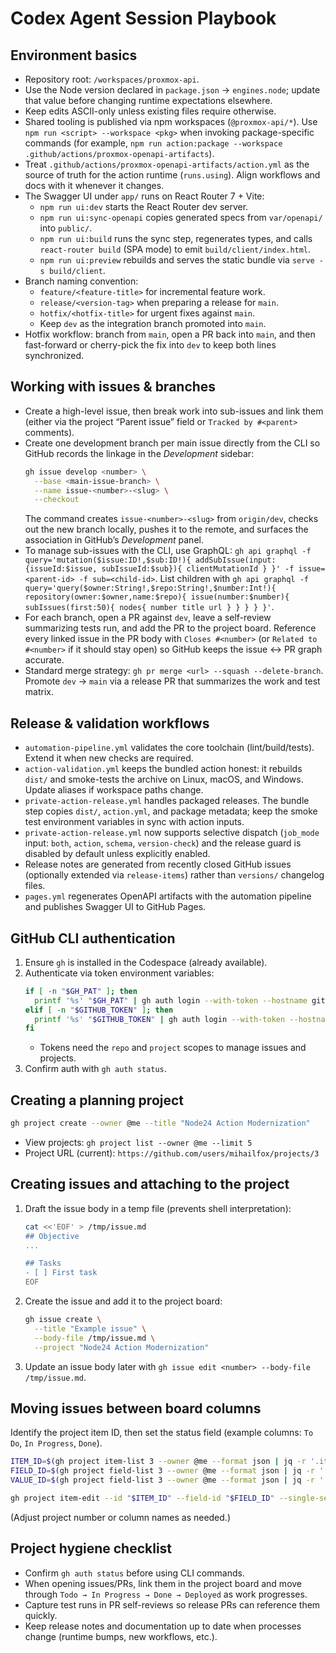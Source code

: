 # Codex Agent Session Playbook

## Environment basics
- Repository root: `/workspaces/proxmox-api`.
- Use the Node version declared in `package.json` → `engines.node`; update that value before changing runtime expectations elsewhere.
- Keep edits ASCII-only unless existing files require otherwise.
- Shared tooling is published via npm workspaces (`@proxmox-api/*`). Use `npm run <script> --workspace <pkg>` when invoking package-specific commands (for example, `npm run action:package --workspace .github/actions/proxmox-openapi-artifacts`).
- Treat `.github/actions/proxmox-openapi-artifacts/action.yml` as the source of truth for the action runtime (`runs.using`). Align workflows and docs with it whenever it changes.
- The Swagger UI under `app/` runs on React Router 7 + Vite:
  - `npm run ui:dev` starts the React Router dev server.
  - `npm run ui:sync-openapi` copies generated specs from `var/openapi/` into `public/`.
  - `npm run ui:build` runs the sync step, regenerates types, and calls `react-router build` (SPA mode) to emit `build/client/index.html`.
  - `npm run ui:preview` rebuilds and serves the static bundle via `serve -s build/client`.
- Branch naming convention:
  - `feature/<feature-title>` for incremental feature work.
  - `release/<version-tag>` when preparing a release for `main`.
  - `hotfix/<hotfix-title>` for urgent fixes against `main`.
  - Keep `dev` as the integration branch promoted into `main`.
- Hotfix workflow: branch from `main`, open a PR back into `main`, and then fast-forward or cherry-pick the fix into `dev` to keep both lines synchronized.

## Working with issues & branches
- Create a high-level issue, then break work into sub-issues and link them (either via the project “Parent issue” field or `Tracked by #<parent>` comments).
- Create one development branch per main issue directly from the CLI so GitHub records the linkage in the *Development* sidebar:
  ```bash
  gh issue develop <number> \
    --base <main-issue-branch> \
    --name issue-<number>-<slug> \
    --checkout
  ```
  The command creates `issue-<number>-<slug>` from `origin/dev`, checks out the new branch locally, pushes it to the remote, and surfaces the association in GitHub’s *Development* panel.
- To manage sub-issues with the CLI, use GraphQL: `gh api graphql -f query='mutation($issue:ID!,$sub:ID!){ addSubIssue(input:{issueId:$issue, subIssueId:$sub}){ clientMutationId } }' -f issue=<parent-id> -f sub=<child-id>`. List children with `gh api graphql -f query='query($owner:String!,$repo:String!,$number:Int!){ repository(owner:$owner,name:$repo){ issue(number:$number){ subIssues(first:50){ nodes{ number title url } } } } }'`.
- For each branch, open a PR against `dev`, leave a self-review summarizing tests run, and add the PR to the project board. Reference every linked issue in the PR body with `Closes #<number>` (or `Related to #<number>` if it should stay open) so GitHub keeps the issue ↔️ PR graph accurate.
- Standard merge strategy: `gh pr merge <url> --squash --delete-branch`. Promote `dev` → `main` via a release PR that summarizes the work and test matrix.

## Release & validation workflows
- `automation-pipeline.yml` validates the core toolchain (lint/build/tests). Extend it when new checks are required.
- `action-validation.yml` keeps the bundled action honest: it rebuilds `dist/` and smoke-tests the archive on Linux, macOS, and Windows. Update aliases if workspace paths change.
- `private-action-release.yml` handles packaged releases. The bundle step copies `dist/`, `action.yml`, and package metadata; keep the smoke test environment variables in sync with action inputs.
- `private-action-release.yml` now supports selective dispatch (`job_mode` input: `both`, `action`, `schema`, `version-check`) and the release guard is disabled by default unless explicitly enabled.
- Release notes are generated from recently closed GitHub issues (optionally extended via `release-items`) rather than `versions/` changelog files.
- `pages.yml` regenerates OpenAPI artifacts with the automation pipeline and publishes Swagger UI to GitHub Pages.

## GitHub CLI authentication
1. Ensure `gh` is installed in the Codespace (already available).
2. Authenticate via token environment variables:
   ```bash
   if [ -n "$GH_PAT" ]; then
     printf '%s' "$GH_PAT" | gh auth login --with-token --hostname github.com
   elif [ -n "$GITHUB_TOKEN" ]; then
     printf '%s' "$GITHUB_TOKEN" | gh auth login --with-token --hostname github.com
   fi
   ```
   - Tokens need the `repo` and `project` scopes to manage issues and projects.
3. Confirm auth with `gh auth status`.

## Creating a planning project
```bash
gh project create --owner @me --title "Node24 Action Modernization"
```
- View projects: `gh project list --owner @me --limit 5`
- Project URL (current): `https://github.com/users/mihailfox/projects/3`

## Creating issues and attaching to the project
1. Draft the issue body in a temp file (prevents shell interpretation):
   ```bash
   cat <<'EOF' > /tmp/issue.md
   ## Objective
   ...

   ## Tasks
   - [ ] First task
   EOF
   ```
2. Create the issue and add it to the project board:
   ```bash
   gh issue create \
     --title "Example issue" \
     --body-file /tmp/issue.md \
     --project "Node24 Action Modernization"
   ```
3. Update an issue body later with `gh issue edit <number> --body-file /tmp/issue.md`.

## Moving issues between board columns
Identify the project item ID, then set the status field (example columns: `To Do`, `In Progress`, `Done`).
```bash
ITEM_ID=$(gh project item-list 3 --owner @me --format json | jq -r '.items[] | select(.content.number==71) | .id')
FIELD_ID=$(gh project field-list 3 --owner @me --format json | jq -r '.fields[] | select(.name=="Status") | .id')
VALUE_ID=$(gh project field-list 3 --owner @me --format json | jq -r '.fields[] | select(.name=="Status") | .options[] | select(.name=="In Progress") | .id')

gh project item-edit --id "$ITEM_ID" --field-id "$FIELD_ID" --single-select-option-id "$VALUE_ID"
```
(Adjust project number or column names as needed.)

## Project hygiene checklist
- Confirm `gh auth status` before using CLI commands.
- When opening issues/PRs, link them in the project board and move through `Todo → In Progress → Done → Deployed` as work progresses.
- Capture test runs in PR self-reviews so release PRs can reference them quickly.
- Keep release notes and documentation up to date when processes change (runtime bumps, new workflows, etc.).
